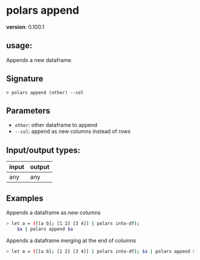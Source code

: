 # polars append

**version**: 0.100.1

## **usage**:

Appends a new dataframe.

## Signature

`> polars append (other) --col`

## Parameters

- `other`: other dataframe to append
- `--col`: append as new columns instead of rows

## Input/output types:

| input | output |
| ----- | ------ |
| any   | any    |

## Examples

Appends a dataframe as new columns

```bash
> let a = ([[a b]; [1 2] [3 4]] | polars into-df);
    $a | polars append $a
```

Appends a dataframe merging at the end of columns

```bash
> let a = ([[a b]; [1 2] [3 4]] | polars into-df); $a | polars append $a --col
```
